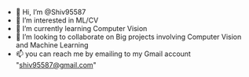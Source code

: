 - 👋 Hi, I’m @Shiv95587
- 👀 I’m interested in ML/CV
- 🌱 I’m currently learning Computer Vision
- 💞️ I’m looking to collaborate on Big projects involving Computer Vision and Machine Learning
- 📫 you can reach me by emailing to my  Gmail account "shiv95587@gmail.com"

<!---
Shiv95587/Shiv95587 is a ✨ special ✨ repository because its `README.md` (this file) appears on your GitHub profile.
You can click the Preview link to take a look at your changes.
--->
